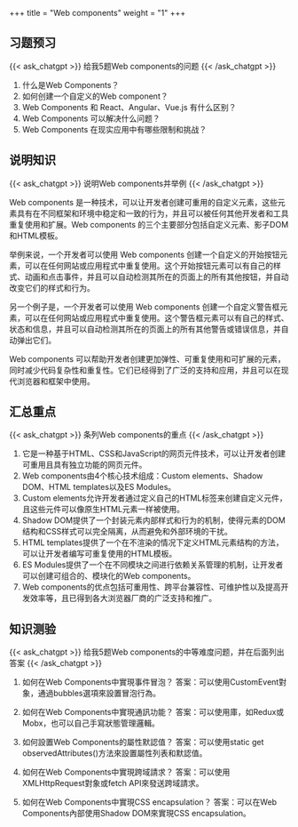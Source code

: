 +++
title = "Web components"
weight = "1"
+++
## 习题预习
{{< ask_chatgpt >}}
给我5题Web components的问题
{{< /ask_chatgpt >}}



1. 什么是Web Components？ 
2. 如何创建一个自定义的Web component？
3. Web Components 和 React、Angular、Vue.js 有什么区别？
4. Web Components 可以解决什么问题？
5. Web Components 在现实应用中有哪些限制和挑战？   

## 说明知识
{{< ask_chatgpt >}}
说明Web components并举例
{{< /ask_chatgpt >}}



Web components 是一种技术，可以让开发者创建可重用的自定义元素，这些元素具有在不同框架和环境中稳定和一致的行为，并且可以被任何其他开发者和工具重复使用和扩展。Web components 的三个主要部分包括自定义元素、影子DOM和HTML模板。

举例来说，一个开发者可以使用 Web components 创建一个自定义的开始按钮元素，可以在任何网站或应用程式中重复使用。这个开始按钮元素可以有自己的样式、动画和点击事件，并且可以自动检测其所在的页面上的所有其他按钮，并自动改变它们的样式和行为。

另一个例子是，一个开发者可以使用 Web components 创建一个自定义警告框元素，可以在任何网站或应用程式中重复使用。这个警告框元素可以有自己的样式、状态和信息，并且可以自动检测其所在的页面上的所有其他警告或错误信息，并自动弹出它们。

Web components 可以帮助开发者创建更加弹性、可重复使用和可扩展的元素，同时减少代码复杂性和重复性。它们已经得到了广泛的支持和应用，并且可以在现代浏览器和框架中使用。   

## 汇总重点
{{< ask_chatgpt >}}
条列Web components的重点
{{< /ask_chatgpt >}}



1. 它是一种基于HTML、CSS和JavaScript的网页元件技术，可以让开发者创建可重用且具有独立功能的网页元件。
2. Web components由4个核心技术组成：Custom elements、Shadow DOM、HTML templates以及ES Modules。
3. Custom elements允许开发者通过定义自己的HTML标签来创建自定义元件，且这些元件可以像原生HTML元素一样被使用。
4. Shadow DOM提供了一个封装元素内部样式和行为的机制，使得元素的DOM结构和CSS样式可以完全隔离，从而避免和外部环境的干扰。
5. HTML templates提供了一个在不渲染的情况下定义HTML元素结构的方法，可以让开发者编写可重复使用的HTML模板。
6. ES Modules提供了一个在不同模块之间进行依赖关系管理的机制，让开发者可以创建可组合的、模块化的Web components。
7. Web components的优点包括可重用性、跨平台兼容性、可维护性以及提高开发效率等，且已得到各大浏览器厂商的广泛支持和推广。   

## 知识测验
{{< ask_chatgpt >}}
给我5题Web components的中等难度问题，并在后面列出答案
{{< /ask_chatgpt >}}



1. 如何在Web Components中實現事件冒泡？ 
答案：可以使用CustomEvent對象，通過bubbles選項來設置冒泡行為。

2. 如何在Web Components中實現通訊功能？ 
答案：可以使用庫，如Redux或Mobx，也可以自己手寫狀態管理邏輯。

3. 如何設置Web Components的屬性默認值？ 
答案：可以使用static get observedAttributes()方法來設置屬性列表和默認值。

4. 如何在Web Components中實現跨域請求？ 
答案：可以使用XMLHttpRequest對象或fetch API來發送跨域請求。

5. 如何在Web Components中實現CSS encapsulation？ 
答案：可以在Web Components內部使用Shadow DOM來實現CSS encapsulation。   

